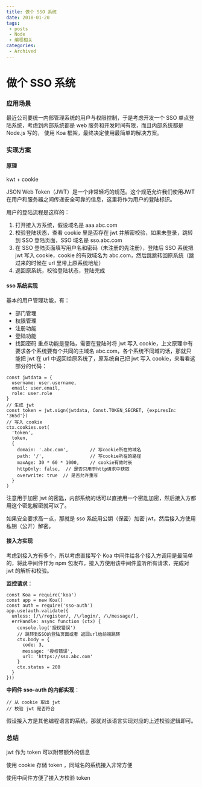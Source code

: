 ```yaml
---
title: 做个 SSO 系统
date: 2018-01-20
tags:
 - posts
 - Node
 - 编程相关
categories: 
 - Archived
---
```

# 做个 SSO 系统





### 应用场景

最近公司要统一内部管理系统的用户与权限控制，于是考虑开发一个 SSO 单点登陆系统，考虑到内部系统都是 web 服务和开发时间有限，而且内部系统都是 Node.js 写的， 使用 Koa 框架，最终决定使用最简单的解决方案。

### 实现方案

#### 原理

kwt + cookie 

JSON Web Token（JWT）是一个非常轻巧的规范。这个规范允许我们使用JWT在用户和服务器之间传递安全可靠的信息，这里将作为用户的登陆标识。 

用户的登陆流程是这样的：

1. 打开接入方系统，假设域名是 aaa.abc.com
2. 校验登陆状态，查看 cookie 里是否存在 jwt 并解密校验，如果未登录，跳转到 SSO 登陆页面，SSO 域名是 sso.abc.com
3. 在 SSO 登陆页面填写用户名和密码（未注册的先注册），登陆后 SSO 系统把 jwt 写入 cookie，cookie 的有效域名为 abc.com，然后跳跳转回原系统（跳过来的时候在 url 里带上原系统地址）
4. 返回原系统，校验登陆状态，登陆完成
#### sso 系统实现

基本的用户管理功能，有：

* 部门管理
* 权限管理
* 注册功能
* 登陆功能
* 找回密码
重点功能是登陆，需要在登陆时将 jwt 写入 cookie，上文原理中有要求各个系统要有个共同的主域名 abc.com，各个系统不同域的话，那就只能把 jwt 在 url 中返回给原系统了，原系统自己把 jwt 写入 cookie，来看看这部分的代码：

```
const jwtdata = {
  username: user.username,
  email: user.email,
  role: user.role
}
// 生成 jwt
const token = jwt.sign(jwtdata, Const.TOKEN_SECRET, {expiresIn: '365d'})
// 写入 cookie
ctx.cookies.set(
  'token',
  token,
  {
    domain: '.abc.com',        // 写cookie所在的域名
    path: '/',                 // 写cookie所在的路径
    maxAge: 30 * 60 * 1000,    // cookie有效时长
    httpOnly: false,  // 是否只用于http请求中获取
    overwrite: true  // 是否允许重写
  }
)
```

注意用于加密 jwt 的密匙，内部系统的话可以直接用一个密匙加密，然后接入方都用这个密匙解密就可以了。 

如果安全要求高一点，那就是 sso 系统用公钥（保密）加密 jwt，然后接入方使用私钥（公开）解密。

#### 接入方实现

考虑到接入方有多个，所以考虑直接写个 Koa 中间件给各个接入方调用是最简单的，将此中间件作为 npm 包发布，接入方使用该中间件监听所有请求，完成对 jwt 的解析和校验。

**监控请求**：

```
const Koa = require('koa')
const app = new Koa()
const auth = require('sso-auth')
app.use(auth.validate({
  unless: [/\/register/, /\/login/, /\/message/],
  errHandle: async function (ctx) {
    console.log('授权错误')
    // 跳转到SSO的登陆页面或者 返回url给前端跳转
    ctx.body = {
      code: 3,
      message: '授权错误',
      url: 'https://sso.abc.com'
    }
    ctx.status = 200
  }
}))
```

**中间件 sso-auth 的内部实现**：

```
// 从 cookie 取出 jwt
// 校验 jwt 是否符合
```

假设接入方是其他编程语言的系统，那就对该语言实现对应的上述校验逻辑即可。

### 总结

jwt 作为 token 可以附带额外的信息 

使用 cookie 存储 token ，同域名的系统接入非常方便 

使用中间件方便了接入方校验 token


